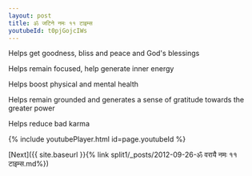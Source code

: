 ```yaml
---
layout: post
title: ॐ जटिने नमः ११ टाइम्स
youtubeId: t0pjGojcIWs
---
```

 
 
Helps get goodness, bliss and peace and God's blessings
 
Helps remain focused, help generate inner energy 
 
Helps boost physical and mental health 
 
Helps remain grounded and generates a sense of gratitude towards the greater power 
 
Helps reduce bad karma
 
 
 
 


{% include youtubePlayer.html id=page.youtubeId %}
 
[Next]({{ site.baseurl }}{% link  split1/_posts/2012-09-26-ॐ वरायै नमः ११ टाइम्स.md%})
 
